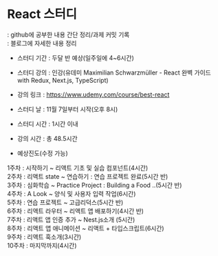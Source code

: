 # React 스터디
: github에 공부한 내용 간단 정리/과제 커밋 기록<br>
: 블로그에 자세한 내용 정리

* 스터디 기간 : 두달 반 예상(일주일에 4~6시간)

* 스터디 강의 : 인강(유데미 Maximilian Schwarzmüller - React 완벽 가이드 with Redux, Next.js, TypeScript)

* 강의 링크 : https://www.udemy.com/course/best-react

* 스터디 날 : 11월 7일부터 시작(오후 8시)

* 스터디 시간 : 1시간 이내

* 강의 시간 : 총 48.5시간

* 예상진도(수정 가능) 

1주차 : 시작하기 ~ 리액트 기초 및 실습 컴포넌트(4시간) <br>
2주차 : 리액트 state ~ 연습하기 : 연습 프로젝트 완료(5시간 반)<br>
3주차 : 심화학습 ~ Practice Project : Building a Food ..(5시간 반)<br>
4주차 : A Look ~ 양식 및 사용자 입력 작업(6시간)<br>
5주차 : 연습 프로젝트 ~ 고급리덕스(5시간 반)<br>
6주차 : 리액트 라우터 ~ 리액트 앱 배포하기(4시간 반)<br>
7주차 : 리액트 앱 인증 추가 ~ Nest.js소개 (5시간)<br>
8주차 : 리액트 앱 애니메이션 ~ 리액트 + 타입스크립트(6시간)<br>
9주차 : 리액트 훅소개(3시간)<br>
10주차 : 마지막까지(4시간)<br>
